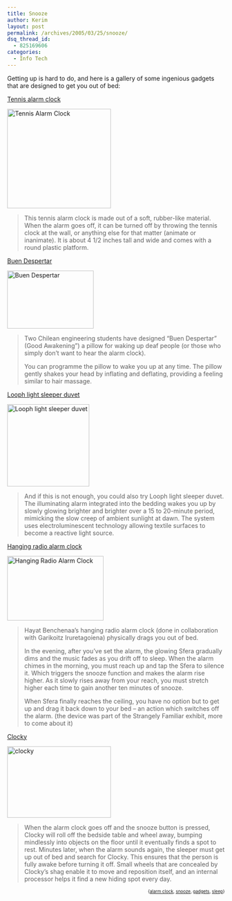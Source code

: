 ```yaml
---
title: Snooze
author: Kerim
layout: post
permalink: /archives/2005/03/25/snooze/
dsq_thread_id:
  - 825169606
categories:
  - Info Tech
---
```

Getting up is hard to do, and here is a gallery of some ingenious gadgets that are designed to get you out of bed:

<a href="http://www.tennisgifts.com/alarmclock_throw.htm" onclick="_gaq.push(['_trackEvent', 'outbound-article', 'http://www.tennisgifts.com/alarmclock_throw.htm', 'Tennis alarm clock']);" >Tennis alarm clock</a>

<a href="http://www.tennisgifts.com/alarmclock_throw.htm" onclick="_gaq.push(['_trackEvent', 'outbound-article', 'http://www.tennisgifts.com/alarmclock_throw.htm', '']);"  title="Tennis alarm clock"><img src="http://photos8.flickr.com/7424106_821b5b498b_m.jpg" width="240" height="230" alt="Tennis Alarm Clock" /></a>

> This tennis alarm clock is made out of a soft, rubber-like material. When the alarm goes off, it can be turned off by throwing the tennis clock at the wall, or anything else for that matter (animate or inanimate). It is about 4 1/2 inches tall and wide and comes with a round plastic platform.

<a href="http://www.popgadget.net/2004/11/wake-up-pillow.html" onclick="_gaq.push(['_trackEvent', 'outbound-article', 'http://www.popgadget.net/2004/11/wake-up-pillow.html', 'Buen Despertar']);" >Buen Despertar</a>

<a href="http://www.popgadget.net/2004/11/wake-up-pillow.html" onclick="_gaq.push(['_trackEvent', 'outbound-article', 'http://www.popgadget.net/2004/11/wake-up-pillow.html', '']);"  title="Buen Despertar"><img src="http://photos7.flickr.com/7424126_eb19b1715b_m.jpg" width="200" height="134" alt="Buen Despertar" /></a>

> Two Chilean engineering students have designed “Buen Despertar” (Good Awakening&#8221;) a pillow for waking up deaf people (or those who simply don&#8217;t want to hear the alarm clock).
> 
> You can programme the pillow to wake you up at any time. The pillow gently shakes your head by inflating and deflating, providing a feeling similar to hair massage.

<a href="http://www.popgadget.net/2004/11/wake-up-pillow.html" onclick="_gaq.push(['_trackEvent', 'outbound-article', 'http://www.popgadget.net/2004/11/wake-up-pillow.html', 'Looph light sleeper duvet']);" >Looph light sleeper duvet</a>

<a href="http://www.popgadget.net/2004/11/wake-up-pillow.html" onclick="_gaq.push(['_trackEvent', 'outbound-article', 'http://www.popgadget.net/2004/11/wake-up-pillow.html', '']);"  title="Looph light sleeper duvet"><img src="http://photos7.flickr.com/7424148_0fb2273722_m.jpg" width="190" height="190" alt="Looph light sleeper duvet" /></a>

> And if this is not enough, you could also try Looph light sleeper duvet. The illuminating alarm integrated into the bedding wakes you up by slowly glowing brighter and brighter over a 15 to 20-minute period, mimicking the slow creep of ambient sunlight at dawn. The system uses electroluminescent technology allowing textile surfaces to become a reactive light source. 

<a href="http://www.core77.com/corehome/2005/01/hayat-benchenaas-hanging-radio-alarm.html" onclick="_gaq.push(['_trackEvent', 'outbound-article', 'http://www.core77.com/corehome/2005/01/hayat-benchenaas-hanging-radio-alarm.html', 'Hanging radio alarm clock']);" >Hanging radio alarm clock</a>

<a href="http://www.core77.com/corehome/2005/01/hayat-benchenaas-hanging-radio-alarm.html" onclick="_gaq.push(['_trackEvent', 'outbound-article', 'http://www.core77.com/corehome/2005/01/hayat-benchenaas-hanging-radio-alarm.html', '']);"  title="Hanging Radio Alarm Clock"><img src="http://photos8.flickr.com/7424175_c902f70229_m.jpg" width="223" height="149" alt="Hanging Radio Alarm Clock" /></a>

> Hayat Benchenaa&#8217;s hanging radio alarm clock (done in collaboration with Garikoitz Iruretagoiena) physically drags you out of bed.
> 
> In the evening, after you&#8217;ve set the alarm, the glowing Sfera gradually dims and the music fades as you drift off to sleep. When the alarm chimes in the morning, you must reach up and tap the Sfera to silence it. Which triggers the snooze function and makes the alarm rise higher. As it slowly rises away from your reach, you must stretch higher each time to gain another ten minutes of snooze.
> 
> When Sfera finally reaches the ceiling, you have no option but to get up and drag it back down to your bed &#8211; an action which switches off the alarm. (the device was part of the Strangely Familiar exhibit, more to come about it)

<a href="http://bicillin.media.mit.edu/clocky/index.html" onclick="_gaq.push(['_trackEvent', 'outbound-article', 'http://bicillin.media.mit.edu/clocky/index.html', 'Clocky']);" >Clocky</a>

<a href="http://bicillin.media.mit.edu/clocky/index.html" onclick="_gaq.push(['_trackEvent', 'outbound-article', 'http://bicillin.media.mit.edu/clocky/index.html', '']);"  title="Clocky"><img src="http://photos4.flickr.com/7424213_e0502c7a60_m.jpg" width="240" height="165" alt="clocky" /></a>

> When the alarm clock goes off and the snooze button is pressed, Clocky will roll off the bedside table and wheel away, bumping mindlessly into objects on the floor until it eventually finds a spot to rest. Minutes later, when the alarm sounds again, the sleeper must get up out of bed and search for Clocky. This ensures that the person is fully awake before turning it off. Small wheels that are concealed by Clocky&#8217;s shag enable it to move and reposition itself, and an internal processor helps it find a new hiding spot every day.

<div style="text-align:right;">
  <span style="font-size:x-small;">{<a href="http://technorati.com/tag/alarm clock" onclick="_gaq.push(['_trackEvent', 'outbound-article', 'http://technorati.com/tag/alarm clock', 'alarm clock']);"  rel="tag">alarm clock</a>, <a href="http://technorati.com/tag/snooze" onclick="_gaq.push(['_trackEvent', 'outbound-article', 'http://technorati.com/tag/snooze', 'snooze']);"  rel="tag">snooze</a>, <a href="http://technorati.com/tag/gadgets" onclick="_gaq.push(['_trackEvent', 'outbound-article', 'http://technorati.com/tag/gadgets', 'gadgets']);"  rel="tag">gadgets</a>, <a href="http://technorati.com/tag/sleep" onclick="_gaq.push(['_trackEvent', 'outbound-article', 'http://technorati.com/tag/sleep', 'sleep']);"  rel="tag">sleep</a>}</span>


